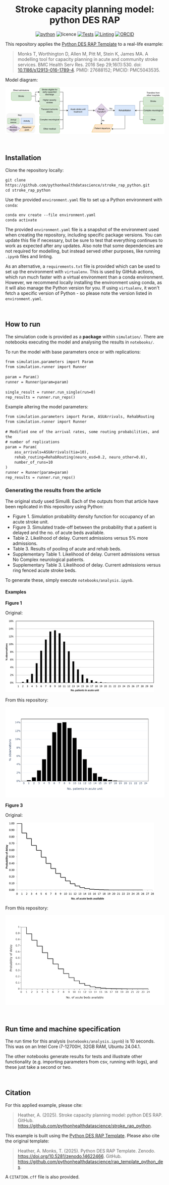 <div align="center">

# Stroke capacity planning model: python DES RAP

[![python](https://img.shields.io/badge/-Python_3.13.1-blue?logo=python&logoColor=white)](https://www.python.org/)
![licence](https://img.shields.io/badge/🛡️_Licence-MIT-green.svg?labelColor=gray)
[![Tests](https://github.com/pythonhealthdatascience/stroke_rap_python/actions/workflows/tests.yaml/badge.svg)](https://github.com/pythonhealthdatascience/stroke_rap_python/actions/workflows/tests.yaml)
[![Linting](https://github.com/pythonhealthdatascience/stroke_rap_python/actions/workflows/lint.yaml/badge.svg)](https://github.com/pythonhealthdatascience/stroke_rap_python/actions/workflows/lint.yaml)
[![ORCID](https://img.shields.io/badge/ORCID_Amy_Heather-0000--0002--6596--3479-A6CE39?&logo=orcid&logoColor=white)](https://orcid.org/0000-0002-6596-3479)

</div>

This repository applies the [Python DES RAP Template](https://github.com/pythonhealthdatascience/rap_template_python_des) to a real-life example:

> Monks T, Worthington D, Allen M, Pitt M, Stein K, James MA. A modelling tool for capacity planning in acute and community stroke services. BMC Health Serv Res. 2016 Sep 29;16(1):530. doi: [10.1186/s12913-016-1789-4](https://doi.org/10.1186/s12913-016-1789-4). PMID: 27688152; PMCID: PMC5043535.

Model diagram:

![](images/stroke_rehab_design.png)

<br>

## Installation

Clone the repository locally:

```
git clone https://github.com/pythonhealthdatascience/stroke_rap_python.git
cd stroke_rap_python
```

Use the provided `environment.yaml` file to set up a Python environment with `conda`:

```
conda env create --file environment.yaml
conda activate
```

The provided `environment.yaml` file is a snapshot of the environment used when creating the repository, including specific package versions. You can update this file if necessary, but be sure to test that everything continues to work as expected after any updates. Also note that some dependencies are not required for modelling, but instead served other purposes, like running `.ipynb` files and linting.

As an alternative, a `requirements.txt` file is provided which can be used to set up the environment with `virtualenv`. This is used by GitHub actions, which run much faster with a virtual environment than a conda environment. However, we recommend locally installing the environment using conda, as it will also manage the Python version for you. If using `virtualenv`, it won't fetch a specific version of Python - so please note the version listed in `environment.yaml`.

<br>

## How to run

The simulation code is provided as a **package** within `simulation/`. There are notebooks executing the model and analysing the results in `notebooks/`.

To run the model with base parameters once or with replications:

```
from simulation.parameters import Param
from simulation.runner import Runner

param = Param()
runner = Runner(param=param)

single_result = runner.run_single(run=0)
rep_results = runner.run_reps()
```

Example altering the model parameters:

```
from simulation.parameters import Param, ASUArrivals, RehabRouting
from simulation.runner import Runner

# Modified one of the arrival rates, some routing probabilities, and the
# number of replications
param = Param(
    asu_arrivals=ASUArrivals(tia=10),
    rehab_routing=RehabRouting(neuro_esd=0.2, neuro_other=0.8),
    number_of_runs=10
)
runner = Runner(param=param)
rep_results = runner.run_reps()
```

### Generating the results from the article

The original study used Simul8. Each of the outputs from that article have been replicated in this repository using Python:

* Figure 1. Simulation probability density function for occupancy of an acute stroke unit.
* Figure 3. Simulated trade-off between the probability that a patient is delayed and the no. of acute beds available.
* Table 2. Likelihood of delay. Current admissions versus 5% more admissions.
* Table 3. Results of pooling of acute and rehab beds.
* Supplementary Table 1. Likelihood of delay. Current admissions versus No Complex neurological patients.
* Supplementary Table 3. Likelihood of delay. Current admissions versus ring fenced acute stroke beds.

To generate these, simply execute `notebooks/analysis.ipynb`.

#### Examples

**Figure 1**

Original:

![](docs/article/fig1.png)

From this repository:

![](outputs/figure1_asu.png)

**Figure 3**

Original:

![](docs/article/fig3.png)

From this repository:

![](outputs/figure3_asu.png)

<br>

## Run time and machine specification

The run time for this analysis (`notebooks/analysis.ipynb`) is 10 seconds. This was on an Intel Core i7-12700H, 32GB RAM, Ubuntu 24.04.1.

The other notebooks generate results for tests and illustrate other functionality (e.g. importing parameters from csv, running with logs), and these just take a second or two.

<br>

## Citation

For this applied example, please cite:

> Heather, A. (2025). Stroke capacity planning model: python DES RAP. GitHub. https://github.com/pythonhealthdatascience/stroke_rap_python.

This example is built using the [Python DES RAP Template](https://github.com/pythonhealthdatascience/rap_template_python_des). Please also cite the original template:

> Heather, A. Monks, T. (2025). Python DES RAP Template. Zenodo. https://doi.org/10.5281/zenodo.14622466. GitHub. https://github.com/pythonhealthdatascience/rap_template_python_des.

A `CITATION.cff` file is also provided.

